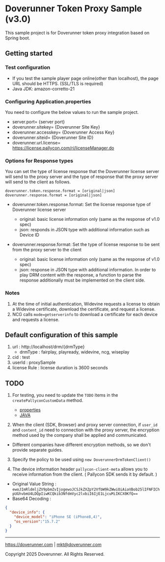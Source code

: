 # Doverunner Token Proxy Sample (v3.0)

This sample project is for Doverunner token proxy integration based on Spring boot.

## Getting started

### Test configuration

- If you test the sample player page online(other than localhost), the page URL should be HTTPS. (SSL/TLS is required)
- Java JDK: amazon-corretto-21

### Configuring Application.properties

You need to configure the below values to run the sample project.

- server.port= {server port}
- doverunner.sitekey= {Doverunner Site Key}
- doverunner.accesskey= {Doverunner Access Key}
- doverunner.siteid= {Doverunner Site ID}
- doverunner.url.license= https://license.pallycon.com/ri/licenseManager.do

### Options for Response types

You can set the type of license response that the Doverunner license server will send to the proxy server and the type of response that the proxy server will send to the client as follows.

```
doverunner.token.response.format = [original|json]
doverunner.response.format = [original|json]
```

- doverunner.token.response.format: Set the license response type of Doverunner license server
    - original: basic license information only (same as the response of v1.0 spec)
    - json: responds in JSON type with additional information such as Device ID

- doverunner.response.format: Set the type of license response to be sent from the proxy server to the client
    - original: basic license information only (same as the response of v1.0 spec)
    - json: response in JSON type with additional information. In order to play DRM content with the response, a function to parse the response additionally must be implemented on the client side.


### Notes
1. At the time of initial authentication, Widevine requests a license to obtain a Widevine certificate, download the certificate, and request a license.
2. NCG calls `mode=getserverinfo` to download a certificate for each device and requests a license.


## Default configuration of this sample

1. url : http://localhost/drm/{drmType}
    - drmType : fairplay, playready, widevine, ncg, wiseplay
2. cid : test
3. userId : proxySample
4. license Rule : license duration is 3600 seconds


## TODO

1. For testing, you need to update the `TODO` items in the `createPallyconCustomData` method.
    - [properties](../src/main/resources/application.properties)
    - [JAVA](../src/main/java/com/doverunner/sample/service/SampleService.java)

2. When the client (SDK, Browser) and proxy server connection, if `user_id` and `content_id` need to connection with the proxy server, the encryption method used by the company shall be applied and communicated.
- Different companies have different encryption methods, so we don't provide separate guides.


3. Specify the policy to be used using `new DoverunnerDrmTokenClient()`

4. The device information header `pallycon-client-meta` allows you to receive information from the client. ( Pallycon SDK sends it by default. )
- Original Value String : `ewoJImRldmljZV9pbmZvIjogewoJCSJkZXZpY2VfbW9kZWwiOiAiaVBob25lIFNFIChpUGhvbmU4LDQpIiwKCQkib3NfdmVyc2lvbiI6IjE1LjcuMiIKCX0KfQ==`
- Base64 Decoding :
```JSON
{
  "device_info": {
    "device_model": "iPhone SE (iPhone8,4)",
    "os_version":"15.7.2"
  }
}
```


***

https://doverunner.com | mkt@doverunner.com

Copyright 2025 Doverunner. All Rights Reserved.
